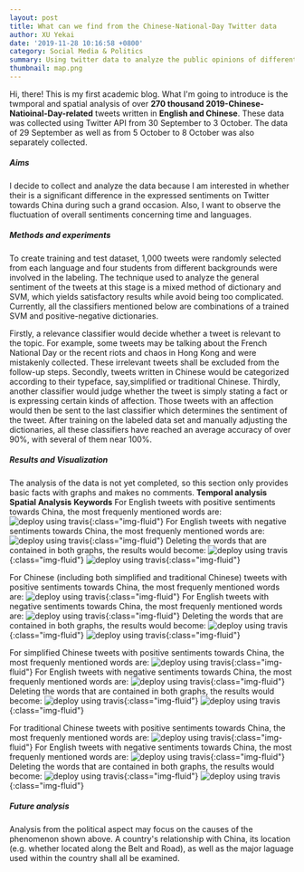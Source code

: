 ```yaml
---
layout: post
title: What can we find from the Chinese-National-Day Twitter data
author: XU Yekai
date: '2019-11-28 10:16:58 +0800'
category: Social Media & Politics
summary: Using twitter data to analyze the public opinions of different countries towards China during the 2019 Chinese National Day.
thumbnail: map.png
---
```


Hi, there! This is my first academic blog. What I'm going to introduce is the twmporal and spatial analysis of over **270 thousand 2019-Chinese-Natioinal-Day-related** tweets written in **English and Chinese**. These data was collected using Twitter API from 30 September to 3 October. The data of 29 September as well as from 5 October to 8 October was also separately collected.

##### Aims
I decide to collect and analyze the data because I am interested in whether their is a significant difference in the expressed sentiments on Twitter towards China during such a grand occasion. Also, I want to observe the fluctuation of overall sentiments concerning time and languages.

##### Methods and experiments
To create training and test dataset, 1,000 tweets were randomly selected from each language and four students from different backgrounds were involved in the labeling. The technique used to analyze the general sentiment of the tweets at this stage is a mixed method of dictionary and SVM, which yields satisfactory results while avoid being too complicated. Currently, all the classifiers mentioned below are combinations of a trained SVM and positive-negative dictionaries.

Firstly, a relevance classifier would decide whether a tweet is relevant to the topic. For example, some tweets may be talking about the French National Day or the recent riots and chaos in Hong Kong and were mistakenly collected. These irrelevant tweets shall be excluded from the follow-up steps. Secondly, tweets written in Chinese would be categorized according to their typeface, say,simplified or traditional Chinese. Thirdly, another classifier would judge whether the tweet is simply stating a fact or is expressing certain kinds of affection. Those tweets with an affection would then be sent to the last classifier which determines the sentiment of the tweet. After training on the labeled data set and manually adjusting the dictionaries, all these classifiers have reached an average accuracy of over 90%, with several of them near 100%.

##### Results and Visualization
The analysis of the data is not yet completed, so this section only provides basic facts with graphs and makes no comments.
**Temporal analysis**
**Spatial Analysis**
**Keywords**
For English tweets with positive sentiments towards China, the most frequenly mentioned words are:
![deploy using travis](/assets/img/posts/nationaldaytweets/tweets_pos_en.png){:class="img-fluid"}
For English tweets with negative sentiments towards China, the most frequenly mentioned words are:
![deploy using travis](/assets/img/posts/nationaldaytweets/tweets_neg_en.png){:class="img-fluid"}
Deleting the words that are contained in both graphs, the results would become:
![deploy using travis](/assets/img/posts/nationaldaytweets/tweets_pos_delcom_en.png){:class="img-fluid"}
![deploy using travis](/assets/img/posts/nationaldaytweets/tweets_neg_delcom_en.png){:class="img-fluid"}

For Chinese (including both simplified and traditional Chinese) tweets with positive sentiments towards China, the most frequenly mentioned words are:
![deploy using travis](/assets/img/posts/nationaldaytweets/tweets_pos_zh.png){:class="img-fluid"}
For English tweets with negative sentiments towards China, the most frequenly mentioned words are:
![deploy using travis](/assets/img/posts/nationaldaytweets/tweets_neg_zh.png){:class="img-fluid"}
Deleting the words that are contained in both graphs, the results would become:
![deploy using travis](/assets/img/posts/nationaldaytweets/tweets_pos_delcom_zh.png){:class="img-fluid"}
![deploy using travis](/assets/img/posts/nationaldaytweets/tweets_neg_delcom_zh.png){:class="img-fluid"}

For simplified Chinese tweets with positive sentiments towards China, the most frequenly mentioned words are:
![deploy using travis](/assets/img/posts/nationaldaytweets/tweets_pos_zhs.png){:class="img-fluid"}
For English tweets with negative sentiments towards China, the most frequenly mentioned words are:
![deploy using travis](/assets/img/posts/nationaldaytweets/tweets_neg_zhs.png){:class="img-fluid"}
Deleting the words that are contained in both graphs, the results would become:
![deploy using travis](/assets/img/posts/nationaldaytweets/tweets_pos_delcom_zhs.png){:class="img-fluid"}
![deploy using travis](/assets/img/posts/nationaldaytweets/tweets_neg_delcom_zhs.png){:class="img-fluid"}

For traditional Chinese tweets with positive sentiments towards China, the most frequenly mentioned words are:
![deploy using travis](/assets/img/posts/nationaldaytweets/tweets_pos_zht.png){:class="img-fluid"}
For English tweets with negative sentiments towards China, the most frequenly mentioned words are:
![deploy using travis](/assets/img/posts/nationaldaytweets/tweets_neg_zht.png){:class="img-fluid"}
Deleting the words that are contained in both graphs, the results would become:
![deploy using travis](/assets/img/posts/nationaldaytweets/tweets_pos_delcom_zht.png){:class="img-fluid"}
![deploy using travis](/assets/img/posts/nationaldaytweets/tweets_neg_delcom_zht.png){:class="img-fluid"}

##### Future analysis
Analysis from the political aspect may focus on the causes of the phenomenon shown above. A country's relationship with China, its location (e.g. whether located along the Belt and Road), as well as the major laguage used within the country shall all be examined.